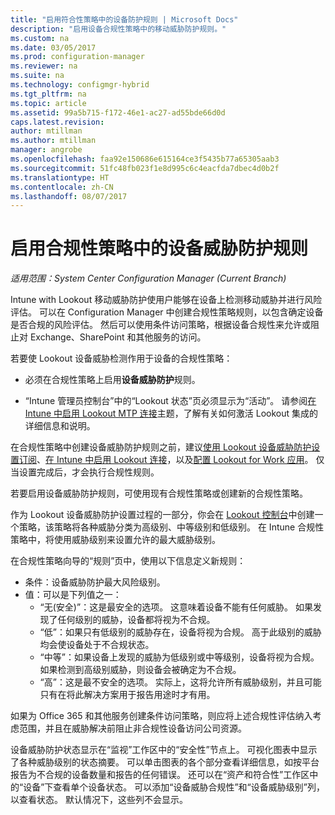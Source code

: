 ```yaml
---
title: "启用符合性策略中的设备防护规则 | Microsoft Docs"
description: "启用设备合规性策略中的移动威胁防护规则。"
ms.custom: na
ms.date: 03/05/2017
ms.prod: configuration-manager
ms.reviewer: na
ms.suite: na
ms.technology: configmgr-hybrid
ms.tgt_pltfrm: na
ms.topic: article
ms.assetid: 99a5b715-f172-46e1-ac27-ad55bde66d0d
caps.latest.revision: 
author: mtillman
ms.author: mtillman
manager: angrobe
ms.openlocfilehash: faa92e150686e615164ce3f5435b77a65305aab3
ms.sourcegitcommit: 51fc48fb023f1e8d995c6c4eacfda7dbec4d0b2f
ms.translationtype: HT
ms.contentlocale: zh-CN
ms.lasthandoff: 08/07/2017
---
```

# <a name="enable-device-threat-protection-rule-in-the-compliance-policy"></a>启用合规性策略中的设备威胁防护规则

*适用范围：System Center Configuration Manager (Current Branch)*

Intune with Lookout 移动威胁防护使用户能够在设备上检测移动威胁并进行风险评估。 可以在 Configuration Manager 中创建合规性策略规则，以包含确定设备是否合规的风险评估。 然后可以使用条件访问策略，根据设备合规性来允许或阻止对 Exchange、SharePoint 和其他服务的访问。

若要使 Lookout 设备威胁检测作用于设备的合规性策略：

* 必须在合规性策略上启用**设备威胁防护**规则。

* “Intune 管理员控制台”中的“Lookout 状态”页必须显示为“活动”。 请参阅[在 Intune 中启用 Lookout MTP 连接](enable-lookout-connection-in-intune.md)主题，了解有关如何激活 Lookout 集成的详细信息和说明。


在合规性策略中创建设备威胁防护规则之前，建议[使用 Lookout 设备威胁防护设置订阅](set-up-your-subscription-with-lookout.md)、[在 Intune 中启用 Lookout 连接](enable-lookout-connection-in-intune.md)，以及[配置 Lookout for Work 应用](configure-and-deploy-lookout-for-work-apps.md)。 仅当设置完成后，才会执行合规性规则。

若要启用设备威胁防护规则，可使用现有合规性策略或创建新的合规性策略。

作为 Lookout 设备威胁防护设置过程的一部分，你会在 [Lookout 控制台](https://aad.lookout.com)中创建一个策略，该策略将各种威胁分类为高级别、中等级别和低级别。 在 Intune 合规性策略中，将使用威胁级别来设置允许的最大威胁级别。

在合规性策略向导的“规则”页中，使用以下信息定义新规则：
  * 条件：设备威胁防护最大风险级别。
  * 值：可以是下列值之一：
    * “无(安全)”：这是最安全的选项。 这意味着设备不能有任何威胁。 如果发现了任何级别的威胁，设备都将视为不合规。
    * “低”：如果只有低级别的威胁存在，设备将视为合规。 高于此级别的威胁均会使设备处于不合规状态。
    * “中等”：如果设备上发现的威胁为低级别或中等级别，设备将视为合规。 如果检测到高级别威胁，则设备会被确定为不合规。
    * “高”：这是最不安全的选项。 实际上，这将允许所有威胁级别，并且可能只有在将此解决方案用于报告用途时才有用。

如果为 Office 365 和其他服务创建条件访问策略，则应将上述合规性评估纳入考虑范围，并且在威胁解决前阻止非合规性设备访问公司资源。

设备威胁防护状态显示在“监视”工作区中的“安全性”节点上。
可视化图表中显示了各种威胁级别的状态摘要。 可以单击图表的各个部分查看详细信息，如按平台报告为不合规的设备数量和报告的任何错误。
还可以在“资产和符合性”工作区中的“设备”下查看单个设备状态。  可以添加“设备威胁合规性”和“设备威胁级别”列，以查看状态。  默认情况下，这些列不会显示。
